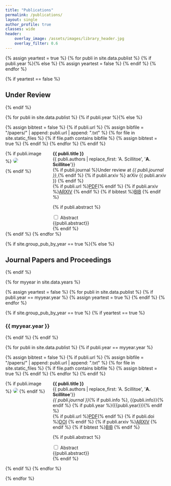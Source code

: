 ```yaml
---
title: "Publications"
permalink: /publications/
layout: single
author_profile: true
classes: wide
header:
    overlay_image: /assets/images/library_header.jpg
    overlay_filter: 0.6
---
```


<style>
.img_box { grid-area: img; }
.main_box { grid-area: main; }

.grid-container {
  display: grid;
  grid-template-areas:
    'img main main main';
  grid-template-columns: 9.6em auto;
  grid-gap: 1em;
  padding: 0em;
}

.grid-container > div {
  padding: 0 0;
}

img {
  border-radius: 14px;
  margin-top:5px
}
</style>


{% assign yeartest = true %}
{% for publi in site.data.publist %}
  {% if publi.year %}{% else %}
   {% assign yeartest = false %}
  {% endif %}
{% endfor %}

{% if yeartest == false %}
## Under Review
{% endif %}

{% for publi in site.data.publist %}
{% if publi.year %}{% else %}

{% assign bibtest = false %}
{% if publi.url %}
{% assign bibfile = "/papers/" | append:  publi.url  | append: ".txt" %}
{% for file in site.static_files %}
  {% if file.path contains bibfile %}
   {% assign bibtest = true %}
  {% endif %}
{% endfor %}
{% endif %}

<div class="box">

<div class="grid-container">

<div class="img_box">
{% if publi.image %}
 <img src="{{ site.url }}{{ site.baseurl }}/assets/images/pubs/{{ publi.image }}" />

{% endif %}
</div>

<div class="main_box">
 <strong> {{ publi.title }}</strong><br/>
 {{ publi.authors | replace_first: 'A. Scillitoe', '<b>A. Scillitoe</b>'}}<br/>
 {% if publi.journal %}Under review at <i>{{ publi.journal }}</i>,{% endif %} {% if publi.arxiv %} arXiv {{ publi.arxiv }} {% endif %}<br/>
 {% if publi.url %}<a href="{{ site.url }}{{ site.baseurl }}/assets/papers/{{ publi.url }}.pdf" class="btn btn--success btn--small">PDF</a>{% endif %}
 {% if publi.arxiv %}<a href="https://arxiv.org/abs/{{ publi.arxiv }}" class="btn btn--warning btn--small">ARXIV</a> {% endif %}
 {% if bibtest %}<a href="{{ site.url }}{{ site.baseurl }}/assets/papers/{{ publi.url }}.bib" class="btn btn--primary3 btn--small">BIB</a> {% endif %}

{% if publi.abstract %}
<div class="wrap-collabsible"> 
  <input id="collapsible1-{{forloop.index}}" class="toggle" type="checkbox"> 
  <label for="collapsible1-{{forloop.index}}" class="lbl-toggle" tabindex="0">Abstract</label>
  <div class="collapsible-content">
   <div class="content-inner"> {{publi.abstract}} </div>
  </div>
</div>
{% endif %}
</div>

</div> 
</div> 
{% endif %}
{% endfor %}



{% if site.group_pub_by_year == true %}{% else %}
## Journal Papers and Proceedings 
{% endif %}

{% for myyear in site.data.years %}

{% assign yeartest = false %}
{% for publi in site.data.publist %}
  {% if publi.year == myyear.year %}
   {% assign yeartest = true %}
  {% endif %}
{% endfor %}

{% if site.group_pub_by_year == true %}
{% if yeartest == true %}
### {{ myyear.year }}
{% endif %}
{% endif %}

{% for publi in site.data.publist %}
{% if publi.year == myyear.year %}


{% assign bibtest = false %}
{% if publi.url %}
{% assign bibfile = "/papers/" | append:  publi.url  | append: ".txt" %}
{% for file in site.static_files %}
  {% if file.path contains bibfile %}
   {% assign bibtest = true %}
  {% endif %}
{% endfor %}
{% endif %}


<div class="box">
<div class="grid-container">

<div class="img_box">
  {% if publi.image %}
   <img src="{{ site.url }}{{ site.baseurl }}/assets/images/pubs/{{ publi.image }}"/>
  {% endif %}
</div>

<div class="main_box">
  <b>{{ publi.title }}</b><br/>
  {{ publi.authors | replace_first: 'A. Scillitoe', '<b>A. Scillitoe</b>'}}<br/>
  <i>{{ publi.journal }}</i>{% if publi.info %}, {{publi.info}}{% endif %} {% if publi.year %}({{publi.year}}){% endif %}<br/>
  {% if publi.url %}<a href="{{ site.url }}{{ site.baseurl }}/assets/papers/{{ publi.url }}.pdf" class="btn btn--small btn--success">PDF</a>{% endif %} 
  {% if publi.doi %}<a href="http://dx.doi.org/{{ publi.doi }}" class="btn btn--small btn--danger">DOI</a> {% endif %}
  {% if publi.arxiv %}<a href="https://arxiv.org/abs/{{ publi.arxiv }}" class="btn btn--warning btn--small">ARXIV</a> {% endif %}
  {% if bibtest %}<a href="{{ site.url }}{{ site.baseurl }}/assets/papers/{{ publi.url }}.bib" class="btn btn--primary3 btn--small">BIB</a> {% endif %}

{% if publi.abstract %}
<div class="wrap-collabsible"> 
  <input id="collapsible2-{{forloop.index}}" class="toggle" type="checkbox"> 
  <label for="collapsible2-{{forloop.index}}" class="lbl-toggle" tabindex="0">Abstract</label>
  <div class="collapsible-content">
   <div class="content-inner"> {{publi.abstract}} </div>
  </div>
</div>
{% endif %}
</div>

</div>
</div>

{% endif %}
{% endfor %}

{% endfor %}

